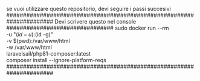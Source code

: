 se vuoi utilizzare questo repositorio, devi seguire i passi succesivi
######################################################################
Devi scrivere questo nel console
################################
sudo docker run --rm \
-u "$(id -u):$(id -g)" \
-v $(pwd):/var/www/html \
-w /var/www/html \
laravelsail/php81-composer:latest \
composer install --ignore-platform-reqs
######################################################################
